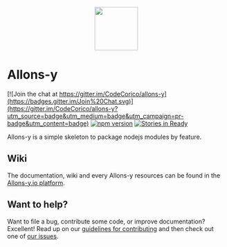 <p align="center"><img src="http://codecorico.com/allons-y-logo.png" height="100" /></p>

# Allons-y

[![Join the chat at https://gitter.im/CodeCorico/allons-y](https://badges.gitter.im/Join%20Chat.svg)](https://gitter.im/CodeCorico/allons-y?utm_source=badge&utm_medium=badge&utm_campaign=pr-badge&utm_content=badge)
[![npm version](https://badge.fury.io/js/allons-y.svg)](https://badge.fury.io/js/allons-y)
[![Stories in Ready](https://badge.waffle.io/CodeCorico/allons-y.png?label=ready&title=Ready)](https://waffle.io/CodeCorico/allons-y)

Allons-y is a simple skeleton to package nodejs modules by feature.

## Wiki

The documentation, wiki and every Allons-y resources can be found in the [Allons-y.io platform](https://allons-y.io).

## Want to help?

Want to file a bug, contribute some code, or improve documentation? Excellent! Read up on our [guidelines for contributing](CONTRIBUTING.md) and then check out one of [our issues](https://github.com/CodeCorico/allons-y/issues).

